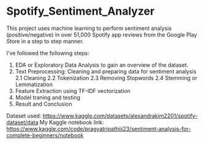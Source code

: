 # Spotify_Sentiment_Analyzer

This project uses machine learning to perform sentiment analysis (positive/negative) in over 51,000 Spotify app reviews from the Google Play Store in a step to step manner.

I've followed the following steps:
1. EDA or Exploratory Data Analysis to gain an overview of the dataset.
2. Text Preprocessing: Cleaning and preparing data for sentiment analysis
     2.1 Cleaning
     2.2 Tokenization
     2.3 Removing Stopwords
     2.4 Stemming or Lemmatization
3. Feature Extraction using TF-IDF vectorization
4. Model traning and testing
5. Result and Conclusion
   
Dataset used: https://www.kaggle.com/datasets/alexandrakim2201/spotify-dataset/data
My Kaggle notebook link: https://www.kaggle.com/code/pragyatripathiii23/sentiment-analysis-for-complete-beginners/notebook
